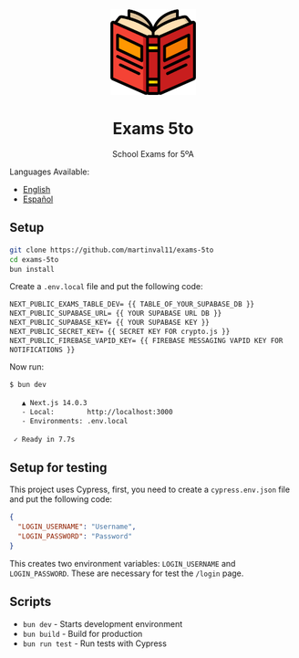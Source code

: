 <div style="text-align:center;">
<img src="https://github.com/martinval11/exams-5to/blob/main/public/icon-512x512.png?raw=true" width="150" height="150">

# Exams 5to
School Exams for 5ºA
</div>

Languages Available:
- [English](README.md)
- [Español](README.es.md)

## Setup

```sh
git clone https://github.com/martinval11/exams-5to
cd exams-5to
bun install
```

Create a `.env.local` file and put the following code:

```
NEXT_PUBLIC_EXAMS_TABLE_DEV= {{ TABLE_OF_YOUR_SUPABASE_DB }}
NEXT_PUBLIC_SUPABASE_URL= {{ YOUR SUPABASE URL DB }}
NEXT_PUBLIC_SUPABASE_KEY= {{ YOUR SUPABASE KEY }}
NEXT_PUBLIC_SECRET_KEY= {{ SECRET KEY FOR crypto.js }}
NEXT_PUBLIC_FIREBASE_VAPID_KEY= {{ FIREBASE MESSAGING VAPID KEY FOR NOTIFICATIONS }}
```

Now run:
```
$ bun dev

   ▲ Next.js 14.0.3
   - Local:        http://localhost:3000
   - Environments: .env.local

 ✓ Ready in 7.7s
```

## Setup for testing
This project uses Cypress, first, you need to create a `cypress.env.json` file and put the following code:
```json
{
  "LOGIN_USERNAME": "Username",
  "LOGIN_PASSWORD": "Password"
}
```
This creates two environment variables: `LOGIN_USERNAME` and `LOGIN_PASSWORD`. These are necessary for test the `/login` page.

## Scripts
- `bun dev` - Starts development environment
- `bun build` - Build for production
- `bun run test` - Run tests with Cypress